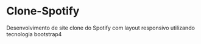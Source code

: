 # Clone-Spotify
 Desenvolvimento de site clone do Spotify com layout responsivo utilizando tecnologia bootstrap4
